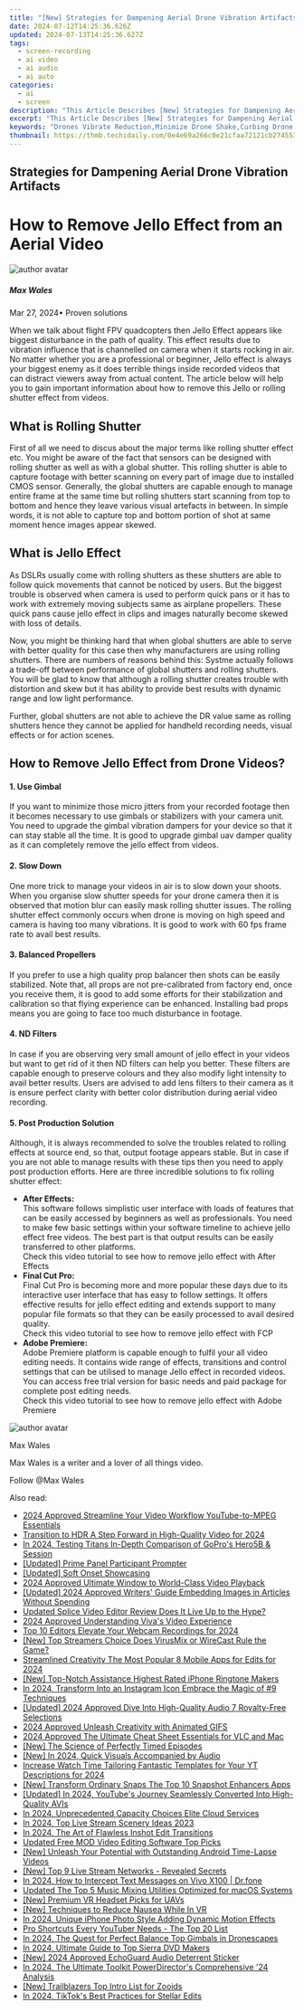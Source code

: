 ```yaml
---
title: "[New] Strategies for Dampening Aerial Drone Vibration Artifacts"
date: 2024-07-12T14:25:36.626Z
updated: 2024-07-13T14:25:36.627Z
tags: 
  - screen-recording
  - ai video
  - ai audio
  - ai auto
categories: 
  - ai
  - screen
description: "This Article Describes [New] Strategies for Dampening Aerial Drone Vibration Artifacts"
excerpt: "This Article Describes [New] Strategies for Dampening Aerial Drone Vibration Artifacts"
keywords: "Drones Vibrate Reduction,Minimize Drone Shake,Curbing Drone Jitter,Quell Aerial Noise,Tackle Drone Disturbance,Decrease Drone Rattle,Suppress Airborne Vibration"
thumbnail: https://thmb.techidaily.com/0e4e69a266c0e21cfaa72121cb274553aaa959ab8154e71b42e7a2317f1338de.png
---
```


## Strategies for Dampening Aerial Drone Vibration Artifacts

# How to Remove Jello Effect from an Aerial Video

![author avatar](https://images.wondershare.com/filmora/article-images/max-wales-author.jpg)

##### Max Wales

 Mar 27, 2024• Proven solutions

When we talk about flight FPV quadcopters then Jello Effect appears like biggest disturbance in the path of quality. This effect results due to vibration influence that is channelled on camera when it starts rocking in air. No matter whether you are a professional or beginner, Jello effect is always your biggest enemy as it does terrible things inside recorded videos that can distract viewers away from actual content. The article below will help you to gain important information about how to remove this Jello or rolling shutter effect from videos.

## What is Rolling Shutter

First of all we need to discus about the major terms like rolling shutter effect etc. You might be aware of the fact that sensors can be designed with rolling shutter as well as with a global shutter. This rolling shutter is able to capture footage with better scanning on every part of image due to installed CMOS sensor. Generally, the global shutters are capable enough to manage entire frame at the same time but rolling shutters start scanning from top to bottom and hence they leave various visual artefacts in between. In simple words, it is not able to capture top and bottom portion of shot at same moment hence images appear skewed.

## What is Jello Effect

As DSLRs usually come with rolling shutters as these shutters are able to follow quick movements that cannot be noticed by users. But the biggest trouble is observed when camera is used to perform quick pans or it has to work with extremely moving subjects same as airplane propellers. These quick pans cause jello effect in clips and images naturally become skewed with loss of details.

Now, you might be thinking hard that when global shutters are able to serve with better quality for this case then why manufacturers are using rolling shutters. There are numbers of reasons behind this: Systme actually follows a trade-off between performance of global shutters and rolling shutters. You will be glad to know that although a rolling shutter creates trouble with distortion and skew but it has ability to provide best results with dynamic range and low light performance.

Further, global shutters are not able to achieve the DR value same as rolling shutters hence they cannot be applied for handheld recording needs, visual effects or for action scenes.

## How to Remove Jello Effect from Drone Videos?

#### 1. Use Gimbal

If you want to minimize those micro jitters from your recorded footage then it becomes necessary to use gimbals or stabilizers with your camera unit. You need to upgrade the gimbal vibration dampers for your device so that it can stay stable all the time. It is good to upgrade gimbal uav damper quality as it can completely remove the jello effect from videos.

#### 2. Slow Down

One more trick to manage your videos in air is to slow down your shoots. When you organise slow shutter speeds for your drone camera then it is observed that motion blur can easily mask rolling shutter issues. The rolling shutter effect commonly occurs when drone is moving on high speed and camera is having too many vibrations. It is good to work with 60 fps frame rate to avail best results.

#### 3. Balanced Propellers

If you prefer to use a high quality prop balancer then shots can be easily stabilized. Note that, all props are not pre-calibrated from factory end, once you receive them, it is good to add some efforts for their stabilization and calibration so that flying experience can be enhanced. Installing bad props means you are going to face too much disturbance in footage.

#### 4. ND Filters

In case if you are observing very small amount of jello effect in your videos but want to get rid of it then ND filters can help you better. These filters are capable enough to preserve colours and they also modify light intensity to avail better results. Users are advised to add lens filters to their camera as it is ensure perfect clarity with better color distribution during aerial video recording.

#### 5. Post Production Solution

Although, it is always recommended to solve the troubles related to rolling effects at source end, so that, output footage appears stable. But in case if you are not able to manage results with these tips then you need to apply post production efforts. Here are three incredible solutions to fix rolling shutter effect:

* **After Effects:**  
This software follows simplistic user interface with loads of features that can be easily accessed by beginners as well as professionals. You need to make few basic settings within your software timeline to achieve jello effect free videos. The best part is that output results can be easily transferred to other platforms.  
Check this video tutorial to see how to remove jello effect with After Effects
* **Final Cut Pro:**  
Final Cut Pro is becoming more and more popular these days due to its interactive user interface that has easy to follow settings. It offers effective results for jello effect editing and extends support to many popular file formats so that they can be easily processed to avail desired quality.  
Check this video tutorial to see how to remove jello effect with FCP
* **Adobe Premiere:**  
Adobe Premiere platform is capable enough to fulfil your all video editing needs. It contains wide range of effects, transitions and control settings that can be utilised to manage Jello effect in recorded videos. You can access free trial version for basic needs and paid package for complete post editing needs.  
Check this video tutorial to see how to remove jello effect with Adobe Premiere

![author avatar](https://images.wondershare.com/filmora/article-images/max-wales-author.jpg)

Max Wales

Max Wales is a writer and a lover of all things video.

Follow @Max Wales



<ins class="adsbygoogle"
     style="display:block"
     data-ad-format="autorelaxed"
     data-ad-client="ca-pub-7571918770474297"
     data-ad-slot="1223367746"></ins>

<ins class="adsbygoogle"
     style="display:block"
     data-ad-format="autorelaxed"
     data-ad-client="ca-pub-7571918770474297"
     data-ad-slot="1223367746"></ins>



<ins class="adsbygoogle"
     style="display:block"
     data-ad-client="ca-pub-7571918770474297"
     data-ad-slot="8358498916"
     data-ad-format="auto"
     data-full-width-responsive="true"></ins>






<span class="atpl-alsoreadstyle">Also read:</span>
<div><ul>
<li><a href="https://some-tips.techidaily.com/2024-approved-streamline-your-video-workflow-youtube-to-mpeg-essentials/"><u>2024 Approved  Streamline Your Video Workflow  YouTube-to-MPEG Essentials</u></a></li>
<li><a href="https://some-approaches.techidaily.com/transition-to-hdr-a-step-forward-in-high-quality-video-for-2024/"><u>Transition to HDR  A Step Forward in High-Quality Video for 2024</u></a></li>
<li><a href="https://some-tips.techidaily.com/in-2024-testing-titans-in-depth-comparison-of-gopros-hero5b-and-session/"><u>In 2024, Testing Titans  In-Depth Comparison of GoPro's Hero5B & Session</u></a></li>
<li><a href="https://fox-links.techidaily.com/updated-prime-panel-participant-prompter/"><u>[Updated] Prime Panel Participant Prompter</u></a></li>
<li><a href="https://extra-approaches.techidaily.com/updated-soft-onset-showcasing/"><u>[Updated] Soft Onset Showcasing</u></a></li>
<li><a href="https://some-tips.techidaily.com/2024-approved-ultimate-window-to-world-class-video-playback/"><u>2024 Approved  Ultimate Window to World-Class Video Playback</u></a></li>
<li><a href="https://youtube-webster.techidaily.com/ed-2024-approved-writers-guide-embedding-images-in-articles-without-spending/"><u>[Updated] 2024 Approved  Writers' Guide  Embedding Images in Articles Without Spending</u></a></li>
<li><a href="https://ai-driven-video-production.techidaily.com/updated-splice-video-editor-review-does-it-live-up-to-the-hype/"><u>Updated Splice Video Editor Review Does It Live Up to the Hype?</u></a></li>
<li><a href="https://some-tips.techidaily.com/2024-approved-understanding-vivas-video-experience/"><u>2024 Approved  Understanding Viva's Video Experience</u></a></li>
<li><a href="https://screen-capture.techidaily.com/top-10-editors-elevate-your-webcam-recordings-for-2024/"><u>Top 10 Editors  Elevate Your Webcam Recordings for 2024</u></a></li>
<li><a href="https://some-tips.techidaily.com/new-top-streamers-choice-does-virusmix-or-wirecast-rule-the-game/"><u>[New] Top Streamers Choice  Does VirusMix or WireCast Rule the Game?</u></a></li>
<li><a href="https://some-tips.techidaily.com/streamlined-creativity-the-most-popular-8-mobile-apps-for-edits-for-2024/"><u>Streamlined Creativity  The Most Popular 8 Mobile Apps for Edits for 2024</u></a></li>
<li><a href="https://some-tips.techidaily.com/new-top-notch-assistance-highest-rated-iphone-ringtone-makers/"><u>[New] Top-Notch Assistance  Highest Rated iPhone Ringtone Makers</u></a></li>
<li><a href="https://some-tips.techidaily.com/in-2024-transform-into-an-instagram-icon-embrace-the-magic-of-9-techniques/"><u>In 2024, Transform Into an Instagram Icon  Embrace the Magic of #9 Techniques</u></a></li>
<li><a href="https://facebook-video-share.techidaily.com/updated-2024-approved-dive-into-high-quality-audio-7-royalty-free-selections/"><u>[Updated] 2024 Approved  Dive Into High-Quality Audio  7 Royalty-Free Selections</u></a></li>
<li><a href="https://some-tips.techidaily.com/2024-approved-unleash-creativity-with-animated-gifs/"><u>2024 Approved  Unleash Creativity with Animated GIFS</u></a></li>
<li><a href="https://some-tips.techidaily.com/2024-approved-the-ultimate-cheat-sheet-essentials-for-vlc-and-mac/"><u>2024 Approved  The Ultimate Cheat Sheet  Essentials for VLC and Mac</u></a></li>
<li><a href="https://some-tips.techidaily.com/new-the-science-of-perfectly-timed-episodes/"><u>[New] The Science of Perfectly Timed Episodes</u></a></li>
<li><a href="https://screen-capture.techidaily.com/new-in-2024-quick-visuals-accompanied-by-audio/"><u>[New] In 2024, Quick Visuals  Accompanied by Audio</u></a></li>
<li><a href="https://youtube-stream.techidaily.com/increase-watch-time-tailoring-fantastic-templates-for-your-yt-descriptions-for-2024/"><u>Increase Watch Time  Tailoring Fantastic Templates for Your YT Descriptions for 2024</u></a></li>
<li><a href="https://some-tips.techidaily.com/new-transform-ordinary-snaps-the-top-10-snapshot-enhancers-apps/"><u>[New] Transform Ordinary Snaps  The Top 10 Snapshot Enhancers Apps</u></a></li>
<li><a href="https://youtube-blog.techidaily.com/ed-in-2024-youtubes-journey-seamlessly-converted-into-high-quality-avis/"><u>[Updated] In 2024, YouTube's Journey  Seamlessly Converted Into High-Quality AVIs</u></a></li>
<li><a href="https://some-tips.techidaily.com/in-2024-unprecedented-capacity-choices-elite-cloud-services/"><u>In 2024, Unprecedented Capacity Choices  Elite Cloud Services</u></a></li>
<li><a href="https://some-tips.techidaily.com/in-2024-top-live-stream-scenery-ideas-2023/"><u>In 2024, Top Live Stream Scenery Ideas 2023</u></a></li>
<li><a href="https://some-tips.techidaily.com/in-2024-the-art-of-flawless-inshot-edit-transitions/"><u>In 2024, The Art of Flawless Inshot Edit Transitions</u></a></li>
<li><a href="https://ai-driven-video-production.techidaily.com/updated-free-mod-video-editing-software-top-picks/"><u>Updated Free MOD Video Editing Software Top Picks</u></a></li>
<li><a href="https://some-tips.techidaily.com/new-unleash-your-potential-with-outstanding-android-time-lapse-videos/"><u>[New] Unleash Your Potential with Outstanding Android Time-Lapse Videos</u></a></li>
<li><a href="https://some-tips.techidaily.com/new-top-9-live-stream-networks-revealed-secrets/"><u>[New] Top 9 Live Stream Networks - Revealed Secrets</u></a></li>
<li><a href="https://android-location-track.techidaily.com/in-2024-how-to-intercept-text-messages-on-vivo-x100-drfone-by-drfone-virtual-android/"><u>In 2024, How to Intercept Text Messages on Vivo X100 | Dr.fone</u></a></li>
<li><a href="https://sound-optimizing.techidaily.com/updated-the-top-5-music-mixing-utilities-optimized-for-macos-systems/"><u>Updated The Top 5 Music Mixing Utilities Optimized for macOS Systems</u></a></li>
<li><a href="https://some-tips.techidaily.com/new-premium-vr-headset-picks-for-uavs/"><u>[New] Premium VR Headset Picks for UAVs</u></a></li>
<li><a href="https://some-tips.techidaily.com/new-techniques-to-reduce-nausea-while-in-vr/"><u>[New] Techniques to Reduce Nausea While In VR</u></a></li>
<li><a href="https://some-tips.techidaily.com/in-2024-unique-iphone-photo-style-adding-dynamic-motion-effects/"><u>In 2024, Unique iPhone Photo Style  Adding Dynamic Motion Effects</u></a></li>
<li><a href="https://youtube-videos.techidaily.com/pro-shortcuts-every-youtuber-needs-the-top-20-list/"><u>Pro Shortcuts Every YouTuber Needs - The Top 20 List</u></a></li>
<li><a href="https://some-tips.techidaily.com/in-2024-the-quest-for-perfect-balance-top-gimbals-in-dronescapes/"><u>In 2024, The Quest for Perfect Balance  Top Gimbals in Dronescapes</u></a></li>
<li><a href="https://some-tips.techidaily.com/in-2024-ultimate-guide-to-top-sierra-dvd-makers/"><u>In 2024, Ultimate Guide to Top Sierra DVD Makers</u></a></li>
<li><a href="https://screen-capture.techidaily.com/new-2024-approved-echoguard-audio-deterrent-sticker/"><u>[New] 2024 Approved  EchoGuard Audio Deterrent Sticker</u></a></li>
<li><a href="https://some-tips.techidaily.com/in-2024-the-ultimate-toolkit-powerdirectors-comprehensive-24-analysis/"><u>In 2024, The Ultimate Toolkit  PowerDirector's Comprehensive '24 Analysis</u></a></li>
<li><a href="https://some-tips.techidaily.com/new-trailblazers-top-intro-list-for-zooids/"><u>[New] Trailblazers Top Intro List for Zooids</u></a></li>
<li><a href="https://some-tips.techidaily.com/in-2024-tiktoks-best-practices-for-stellar-edits/"><u>In 2024, TikTok's Best Practices for Stellar Edits</u></a></li>
</ul></div>
